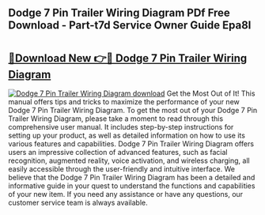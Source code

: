 ## Dodge 7 Pin Trailer Wiring Diagram PDf Free Download - Part-t7d Service Owner Guide Epa8I

# <h2><a href="http://dfk3sir.blite.top/?on=Dodge+7+Pin+Trailer+Wiring+Diagram">🔗Download New 👉🔴 Dodge 7 Pin Trailer Wiring Diagram</a></h2>

[![Dodge 7 Pin Trailer Wiring Diagram download](https://i.imgur.com/lujVjoI.png)](http://dfk3sir.blite.top/?on=Dodge+7+Pin+Trailer+Wiring+Diagram)
Get the Most Out of It! This manual offers tips and tricks to maximize the performance of your new Dodge 7 Pin Trailer Wiring Diagram. To get the most out of your Dodge 7 Pin Trailer Wiring Diagram, please take a moment to read through this comprehensive user manual. It includes step-by-step instructions for setting up your product, as well as detailed information on how to use its various features and capabilities. Dodge 7 Pin Trailer Wiring Diagram offers users an impressive collection of advanced features, such as facial recognition, augmented reality, voice activation, and wireless charging, all easily accessible through the user-friendly and intuitive interface. We believe that the Dodge 7 Pin Trailer Wiring Diagram has been a detailed and informative guide in your quest to understand the functions and capabilities of your new item. If you need any assistance or have any questions, our customer service team is always available.
